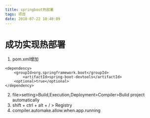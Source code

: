 ```yaml
---
title: springboot热部署
tags: 项目
date: 2018-07-22 10:40:09
---
```

# 成功实现热部署
1. pom.xml增加
```
<dependency>
	<groupId>org.springframework.boot</groupId>
		<artifactId>spring-boot-devtools</artifactId>
	<optional>true</optional>
</dependency>
```
2. file>setting>Build,Execution,Deployment>Compiler>Bulid project automatically
3. shift + ctrl + alt + / > Registry
4. compiler.automake.allow.when.app.running